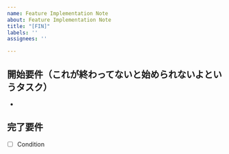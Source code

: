 ```yaml
---
name: Feature Implementation Note
about: Feature Implementation Note
title: "[FIN]"
labels: ''
assignees: ''

---
```


## 開始要件（これが終わってないと始められないよというタスク）
- 

## 完了要件
- [ ] Condition
